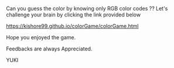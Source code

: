 Can you guess the color by knowing only RGB color codes ?? Let's challenge your brain by clicking the link provided below

https://kishore99.github.io/colorGame/colorGame.html

Hope you enjoyed the game.

Feedbacks are always Appreciated.

YUKI
